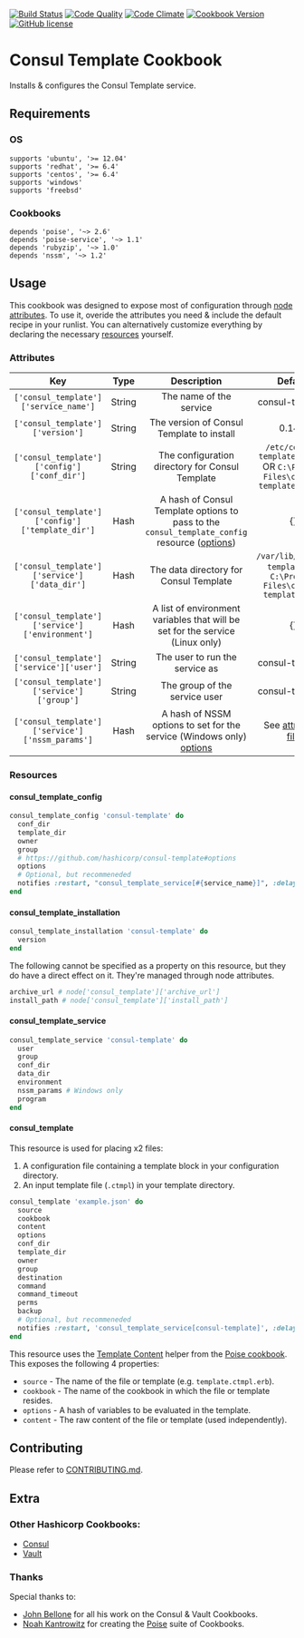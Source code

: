 [![Build Status](https://img.shields.io/travis/visioncritical/consul_template/master.svg)](https://travis-ci.org/visioncritical/consul_template)
[![Code Quality](https://img.shields.io/codeclimate/github/visioncritical/consul_template.svg)](https://codeclimate.com/github/visioncritical/consul_template)
[![Code Climate](https://img.shields.io/codeclimate/coverage/github/visioncritical/consul_template.svg)](https://codeclimate.com/github/visioncritical/consul_template/coverage)
[![Cookbook Version](https://img.shields.io/cookbook/v/consul_template.svg)](https://supermarket.chef.io/cookbooks/consul_template)
[![GitHub license](https://img.shields.io/badge/license-MIT-blue.svg)](./LICENSE.md)

# Consul Template Cookbook

Installs & configures the Consul Template service.

## Requirements

### OS

```
supports 'ubuntu', '>= 12.04'
supports 'redhat', '>= 6.4'
supports 'centos', '>= 6.4'
supports 'windows'
supports 'freebsd'
```

### Cookbooks

```
depends 'poise', '~> 2.6'
depends 'poise-service', '~> 1.1'
depends 'rubyzip', '~> 1.0'
depends 'nssm', '~> 1.2'
```

## Usage

This cookbook was designed to expose most of configuration through [node attributes](#attributes). To use it, overide the attributes you need & include the default recipe in your runlist. You can alternatively customize everything by declaring the necessary [resources](#resources) yourself.

### Attributes

| Key  | Type | Description | Default |
| :---: | :---: | :---: | :---: |
| `['consul_template']['service_name']` | String | The name of the service | consul-template |
| `['consul_template']['version']` | String | The version of Consul Template to install | 0.14.0 |
| `['consul_template']['config']['conf_dir']` | String | The configuration directory for Consul Template | `/etc/consul-template/conf.d` OR `C:\Program Files\consul-template\conf.d` |
| `['consul_template']['config']['template_dir']` | Hash | A hash of Consul Template options to pass to the `consul_template_config` resource ([options](https://github.com/hashicorp/consul-template#options)) | {} |
| `['consul_template']['service']['data_dir']` | Hash | The data directory for Consul Template | `/var/lib/consul-template` OR `C:\Program Files\consul-template\data` |
| `['consul_template']['service']['environment']` | Hash | A list of environment variables that will be set for the service (Linux only) | {} |
| `['consul_template']['service']['user']` | String | The user to run the service as | consul-template |
| `['consul_template']['service']['group']` | String | The group of the service user | consul-template |
| `['consul_template']['service']['nssm_params']` | Hash | A hash of NSSM options to set for the service (Windows only) [options](https://nssm.cc/usage) | See [attributes file](attributes/default.rb) |

### Resources

#### consul_template_config

```ruby
consul_template_config 'consul-template' do
  conf_dir
  template_dir
  owner
  group
  # https://github.com/hashicorp/consul-template#options
  options
  # Optional, but recommeneded
  notifies :restart, "consul_template_service[#{service_name}]", :delayed
end
```

#### consul_template_installation

```ruby
consul_template_installation 'consul-template' do
  version
end
```

The following cannot be specified as a property on this resource, but they do have a direct effect on it. They're managed through node attributes.

```ruby
archive_url # node['consul_template']['archive_url']
install_path # node['consul_template']['install_path']
```

#### consul_template_service

```ruby
consul_template_service 'consul-template' do
  user
  group
  conf_dir
  data_dir
  environment
  nssm_params # Windows only
  program
end
```

#### consul_template

This resource is used for placing x2 files:

1. A configuration file containing a template block in your configuration directory.
2. An input template file (`.ctmpl`) in your template directory.

```ruby
consul_template 'example.json' do
  source
  cookbook
  content
  options
  conf_dir
  template_dir
  owner
  group
  destination
  command
  command_timeout
  perms
  backup
  # Optional, but recommeneded
  notifies :restart, 'consul_template_service[consul-template]', :delayed
end
```

This resource uses the [Template Content](https://github.com/poise/poise#template-content) helper from the [Poise cookbook](https://github.com/poise/poise#template-content). This exposes the following 4 properties:

* `source` - The name of the file or template (e.g. `template.ctmpl.erb`).
* `cookbook` - The name of the cookbook in which the file or template resides.
* `options` - A hash of variables to be evaluated in the template.
* `content` - The raw content of the file or template (used independently).

## Contributing

Please refer to [CONTRIBUTING.md]('./CONTRIBUTING.md').

## Extra

### Other Hashicorp Cookbooks:

* [Consul](https://github.com/johnbellone/consul-cookbook)
* [Vault](https://github.com/johnbellone/vault-cookbook)

### Thanks

Special thanks to:
* [John Bellone](https://github.com/johnbellone) for all his work on the Consul & Vault Cookbooks.
* [Noah Kantrowitz](https://github.com/coderanger) for creating the [Poise](https://github.com/poise) suite of Cookbooks.

